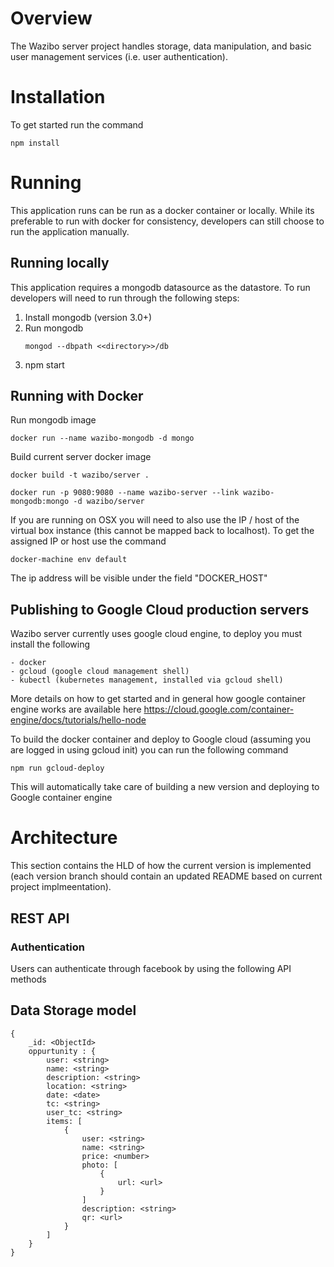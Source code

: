 # Overview

The Wazibo server project handles storage, data manipulation, and basic user management services (i.e. user authentication).

# Installation

To get started run the command

``` 
npm install 
```

# Running

This application runs can be run as a docker container or locally. While its preferable to run with docker for consistency, 
developers can still choose to run the application manually.

## Running locally

This application requires a mongodb datasource as the datastore. To run developers will need to run through the following steps:

1. Install mongodb (version 3.0+) 
2. Run mongodb 
	```
	mongod --dbpath <<directory>>/db
	```
3. npm start

## Running with Docker

Run mongodb image
```
docker run --name wazibo-mongodb -d mongo
```
Build current server docker image
```
docker build -t wazibo/server .
```

```
docker run -p 9080:9080 --name wazibo-server --link wazibo-mongodb:mongo -d wazibo/server
```

If you are running on OSX you will need to also use the IP / host of the virtual box instance (this cannot be mapped back to localhost).
To get the assigned IP or host use the command

```
docker-machine env default
```

The ip address will be visible under the field "DOCKER_HOST"

## Publishing to Google Cloud production servers

Wazibo server currently uses google cloud engine, to deploy you must install the following

	- docker
	- gcloud (google cloud management shell)
	- kubectl (kubernetes management, installed via gcloud shell)

More details on how to get started and in general how google container engine works are available here 
https://cloud.google.com/container-engine/docs/tutorials/hello-node
	
To build the docker container and deploy to Google cloud (assuming you are logged in using gcloud init) you can run the following command

```
npm run gcloud-deploy
```

This will automatically take care of building a new version and deploying to Google container engine


# Architecture

This section contains the HLD of how the current version is implemented (each version branch should contain an updated README based on current 
project implmeentation).

## REST API

### Authentication

Users can authenticate through facebook by using the following API methods



## Data Storage model

```
{
	_id: <ObjectId>	
	oppurtunity : {
		user: <string>
		name: <string>
		description: <string>
		location: <string>
		date: <date>
		tc: <string>
		user_tc: <string>
		items: [
			{
				user: <string>
				name: <string>
				price: <number>
				photo: [
					{
						url: <url>	
					}	
				]
				description: <string>
				qr: <url>
			}	
		]
	}	
}
```